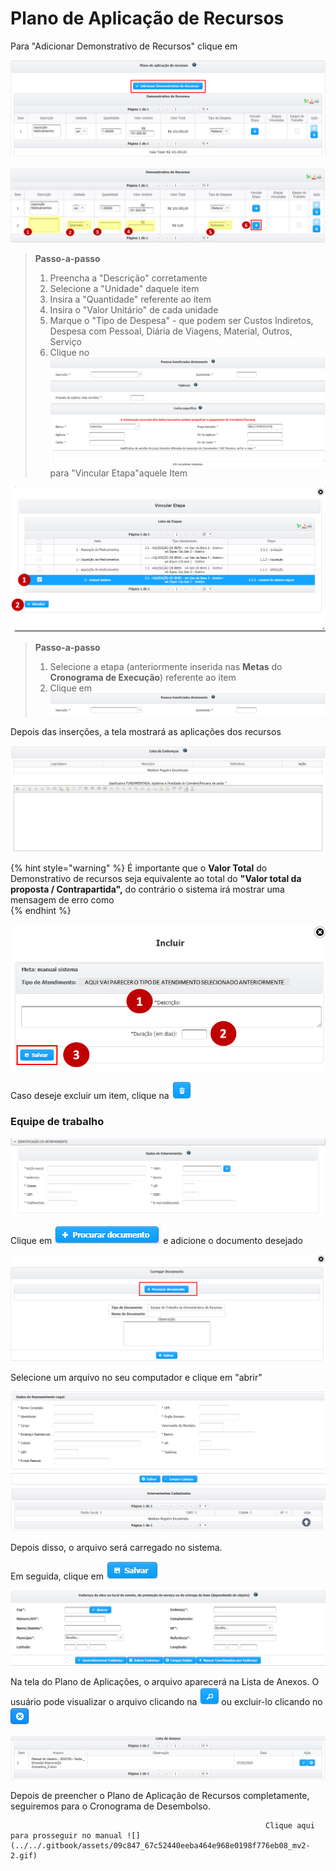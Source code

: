 # Plano de Aplicação de Recursos

Para "Adicionar Demonstrativo de Recursos" clique em 

![](../../.gitbook/assets/image%20%2853%29.png)

![](../../.gitbook/assets/image%20%2816%29.png)

> **Passo-a-passo**
>
> 1. Preencha a "Descrição" corretamente
> 2. Selecione a "Unidade" daquele item
> 3. Insira a "Quantidade" referente ao item
> 4. Insira o "Valor Unitário" de cada unidade
> 5. Marque o "Tipo de Despesa" - que podem ser Custos Indiretos, Despesa com Pessoal, Diária de Viagens, Material, Outros, Serviço
> 6. Clique no ![](../../.gitbook/assets/image%20%2824%29.png) para "Vincular Etapa"aquele Item

![](../../.gitbook/assets/image%20%2844%29.png)

> **Passo-a-passo**
>
> 1. Selecione a etapa \(anteriormente inserida nas **Metas** do **Cronograma de Execução**\) referente ao item
> 2. Clique em ![](../../.gitbook/assets/image%20%2817%29.png)

Depois das inserções, a tela mostrará as aplicações dos recursos

![](../../.gitbook/assets/image%20%2826%29.png)

{% hint style="warning" %}
É importante que o **Valor Total** do Demonstrativo de recursos seja equivalente ao total do **"Valor total da proposta / Contrapartida",** do contrário o sistema irá mostrar uma mensagem de erro como   
{% endhint %}

![](../../.gitbook/assets/image%20%2843%29.png)

Caso deseje excluir um item, clique na ![](../../.gitbook/assets/image%20%2859%29.png) 

### Equipe de trabalho

![](../../.gitbook/assets/image%20%2821%29.png)

Clique em ![](../../.gitbook/assets/image%20%2841%29.png) e adicione o documento desejado

![](../../.gitbook/assets/image%20%2846%29.png)

Selecione um arquivo no seu computador e clique em "abrir"

![](../../.gitbook/assets/image%20%2810%29.png)

Depois disso, o arquivo será carregado no sistema.

Em seguida, clique em ![](../../.gitbook/assets/icone_salvar.jpg) 

![](../../.gitbook/assets/image%20%2823%29.png)

Na tela do Plano de Aplicações, o arquivo aparecerá na Lista de Anexos. O usuário pode visualizar o arquivo clicando na ![](../../.gitbook/assets/image%20%2835%29.png) ou excluir-lo clicando no ![](../../.gitbook/assets/image%20%2866%29.png) 

![](../../.gitbook/assets/image%20%2848%29.png)

Depois de preencher o Plano de Aplicação de Recursos completamente, seguiremos para o Cronograma de Desembolso. 

                                                             Clique aqui para prosseguir no manual ![](../../.gitbook/assets/09c847_67c52440eeba464e968e0198f776eb08_mv2-2.gif) 

